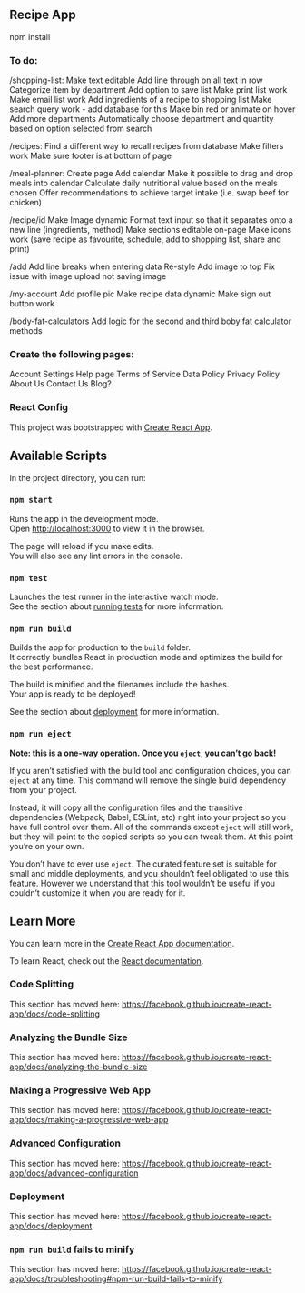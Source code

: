 
## Recipe App

npm install

### To do:

/shopping-list:
Make text editable
Add line through on all text in row
Categorize item by department
Add option to save list
Make print list work
Make email list work
Add ingredients of a recipe to shopping list
Make search query work - add database for this
Make bin red or animate on hover
Add more departments
Automatically choose department and quantity based on option selected from search

/recipes:
Find a different way to recall recipes from database
Make filters work
Make sure footer is at bottom of page

/meal-planner: 
Create page 
Add calendar
Make it possible to drag and drop meals into calendar
Calculate daily nutritional value based on the meals chosen
Offer recommendations to achieve target intake (i.e. swap beef for chicken)

/recipe/id
Make Image dynamic
Format text input so that it separates onto a new line (ingredients, method)
Make sections editable on-page
Make icons work (save recipe as favourite, schedule, add to shopping list, share and print)

/add
Add line breaks when entering data
Re-style
Add image to top
Fix issue with image upload not saving image

/my-account
Add profile pic
Make recipe data dynamic
Make sign out button work

/body-fat-calculators
Add logic for the second and third boby fat calculator methods


### Create the following pages:
Account Settings
Help page
Terms of Service
Data Policy
Privacy Policy
About Us
Contact Us
Blog?




### React Config

This project was bootstrapped with [Create React App](https://github.com/facebook/create-react-app).

## Available Scripts

In the project directory, you can run:

### `npm start`

Runs the app in the development mode.<br>
Open [http://localhost:3000](http://localhost:3000) to view it in the browser.

The page will reload if you make edits.<br>
You will also see any lint errors in the console.

### `npm test`

Launches the test runner in the interactive watch mode.<br>
See the section about [running tests](https://facebook.github.io/create-react-app/docs/running-tests) for more information.

### `npm run build`

Builds the app for production to the `build` folder.<br>
It correctly bundles React in production mode and optimizes the build for the best performance.

The build is minified and the filenames include the hashes.<br>
Your app is ready to be deployed!

See the section about [deployment](https://facebook.github.io/create-react-app/docs/deployment) for more information.

### `npm run eject`

**Note: this is a one-way operation. Once you `eject`, you can’t go back!**

If you aren’t satisfied with the build tool and configuration choices, you can `eject` at any time. This command will remove the single build dependency from your project.

Instead, it will copy all the configuration files and the transitive dependencies (Webpack, Babel, ESLint, etc) right into your project so you have full control over them. All of the commands except `eject` will still work, but they will point to the copied scripts so you can tweak them. At this point you’re on your own.

You don’t have to ever use `eject`. The curated feature set is suitable for small and middle deployments, and you shouldn’t feel obligated to use this feature. However we understand that this tool wouldn’t be useful if you couldn’t customize it when you are ready for it.

## Learn More

You can learn more in the [Create React App documentation](https://facebook.github.io/create-react-app/docs/getting-started).

To learn React, check out the [React documentation](https://reactjs.org/).

### Code Splitting

This section has moved here: https://facebook.github.io/create-react-app/docs/code-splitting

### Analyzing the Bundle Size

This section has moved here: https://facebook.github.io/create-react-app/docs/analyzing-the-bundle-size

### Making a Progressive Web App

This section has moved here: https://facebook.github.io/create-react-app/docs/making-a-progressive-web-app

### Advanced Configuration

This section has moved here: https://facebook.github.io/create-react-app/docs/advanced-configuration

### Deployment

This section has moved here: https://facebook.github.io/create-react-app/docs/deployment

### `npm run build` fails to minify

This section has moved here: https://facebook.github.io/create-react-app/docs/troubleshooting#npm-run-build-fails-to-minify
